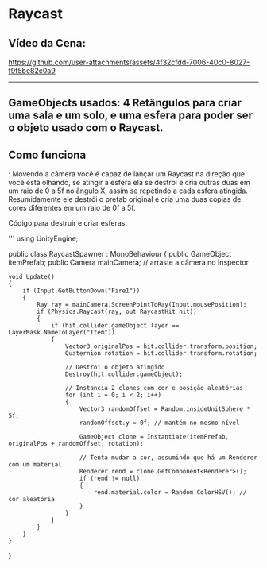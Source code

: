 # Raycast

## Vídeo da Cena:

https://github.com/user-attachments/assets/4f32cfdd-7006-40c0-8027-f9f5be82c0a9

----
GameObjects usados: 4 Retângulos para criar uma sala e um solo, e uma esfera para poder ser o objeto usado com o Raycast.
---

<h2>Como funciona</h2>: Movendo a câmera você é capaz de lançar um Raycast na direção que você está olhando, se atingir a esfera ela se destroi e cria outras duas em um raio de 0 a 5f no ângulo X, assim se repetindo a cada esfera atingida.
Resumidamente ele destrói o prefab original e cria uma duas copias de cores diferentes em um raio de 0f a 5f.

Código para destruir e criar esferas:

''' 
using UnityEngine;

public class RaycastSpawner : MonoBehaviour
{
    public GameObject itemPrefab;
    public Camera mainCamera; // arraste a câmera no Inspector

    void Update()
    {
        if (Input.GetButtonDown("Fire1"))
        {
            Ray ray = mainCamera.ScreenPointToRay(Input.mousePosition);
            if (Physics.Raycast(ray, out RaycastHit hit))
            {
                if (hit.collider.gameObject.layer == LayerMask.NameToLayer("Item"))
                {
                    Vector3 originalPos = hit.collider.transform.position;
                    Quaternion rotation = hit.collider.transform.rotation;

                    // Destroi o objeto atingido
                    Destroy(hit.collider.gameObject);

                    // Instancia 2 clones com cor e posição aleatórias
                    for (int i = 0; i < 2; i++)
                    {
                        Vector3 randomOffset = Random.insideUnitSphere * 5f;
                        randomOffset.y = 0f; // mantém no mesmo nível

                        GameObject clone = Instantiate(itemPrefab, originalPos + randomOffset, rotation);

                        // Tenta mudar a cor, assumindo que há um Renderer com um material
                        Renderer rend = clone.GetComponent<Renderer>();
                        if (rend != null)
                        {
                            rend.material.color = Random.ColorHSV(); // cor aleatória
                        }
                    }
                }
            }
        }
    }
}
```
